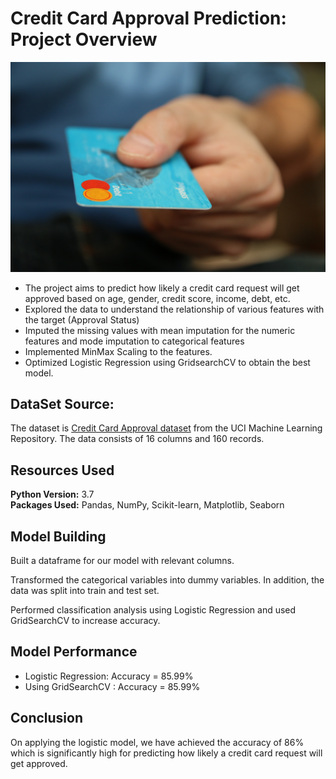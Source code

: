 # Credit Card Approval Prediction: Project Overview
![Credit Card Approval](Image/creditcard.jpg "Credit Card Approval")
* The project aims to predict how likely a credit card request will get approved based on age, gender, credit score, income, debt, etc.
* Explored the data to understand the relationship of various features with the target (Approval Status)
* Imputed the missing values with mean imputation for the numeric features and  mode imputation to categorical features
* Implemented MinMax Scaling to the features.
* Optimized Logistic Regression using GridsearchCV to obtain the best model.

## DataSet Source:
The dataset is <a href="http://archive.ics.uci.edu/ml/datasets/credit+approval" target="_blank">Credit Card Approval dataset</a> from the UCI Machine Learning Repository. The data consists of 16 columns and 160 records.

## Resources Used
**Python Version:** 3.7 </br>
**Packages Used:** Pandas, NumPy, Scikit-learn, Matplotlib, Seaborn

## Model Building
Built a dataframe for our model with relevant columns.

Transformed the categorical variables into dummy variables. In addition, the data was split into train and test set.

Performed classification analysis using Logistic Regression and used GridSearchCV to increase accuracy.

## Model Performance
  * Logistic Regression: Accuracy = 85.99%
  * Using GridSearchCV : Accuracy = 85.99%
  
## Conclusion
On applying the logistic model, we have achieved the accuracy of 86% which is significantly high for predicting how likely a credit card request will get approved.
